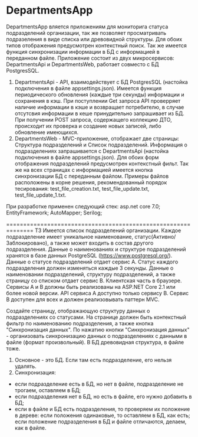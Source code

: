 # DepartmentsApp 
DepartmentsApp вляется приложениям для мониторига статуса подразделений организации, так же позволяет просматривать подразеления в виде списка или древовидной структуры. Для обоих типов отображения предусмотрен контекстный поиск. Так же имеется функция синхронизации информации в БД с информацией в переданном файле.
Приложение состоит из двух микросервисов: DepartmentsApi и DepartmentsWeb, работает совместо с БД PostgresSQL.
1) DepartmentsApi - API, взаимодействует с БД PostgresSQL (настойка подключения в файле appsettings.json). Имеется функция периодического обновления (каждые три секунды) информации и сохранения в кэш. При поступлении Get запроса API проверряет наличие информации в кэше и возвращает потребителю, в случае отсутсвия информации в кеше принудительно запрашивает из БД. При получении POST запроса, содержащего коллекцию ДТО, происходит их проверка и создание новых записей, либо обновление имеющихся.
2) DepartmentsWeb - MVC-приложение, отображает две страницы: Структура подразделений и Список подразделений. Информация о подразделениях запрашивается с DepartmentsApi (настойка подключения в файле appsettings.json). Для обоих форм отображения подразделений предусмотрен контекстный фильт. Так же на всех страницах с информацией имеется кнопка синхронизации БД с переданным файлом. Примеры файлов расположены в корне решения, рекомендованный порядок тесирования: test_file_creation.txt, test_file_update.txt, test_file_update_1.txt.

При разработке применен следующий стек:
asp.net core 7.0; EntityFramework; AutoMapper; Serilog;


==============================================================
ТЗ
Имеется список подразделений организации. 
Каждое подразделение имеет уникальное наименование, статус(Активно/Заблокировано), а также может входить в состав другого подразделения. 
Данные о наименованиях и структуре подразделений хранятся в базе данных PostgreSQL (https://www.postgresql.org/).
Данные о статусе подразделений отдает сервис А. Статус каждого подразделения должен изменяться каждые 3 секунды.
Данные о наименовании подразделений, структуру подразделений, а также страницу со списком отдает сервис B.
Клиентская часть в браузере. 
Сервисы А и B должны быть реализованы на ASP.NET Core 2.1 или более новой версии.
API сервиса А доступно только сервису B. Сервис B доступен для всех и должен реализовывать паттерн MVC.

Создайте страницу, отображающую структуру данных о подразделениях со статусами.
На странице должен быть контекстный фильтр по наименованию подразделения, а также кнопка "Синхронизация данных". 
По нажатию кнопки "Синхронизация данных" - организовать синхронизацию данных о подразделениях с данными в файле (формат произвольный).
В БД древовидная структура, в файле тоже.
1. Основное - это БД. Если там есть подразделение, его нельзя удалять.
2. Синхронизация:
- если подразделение есть в БД, но нет в файле, подразделение не трогаем, оставляем в БД;
- если подразделения нет в БД, но есть в файле, его нужно добавить в БД;
- если в файле и БД есть подразделения, то проверяем их положение в дереве: если положения одинаковые, то оставляем в БД, как есть; если положение подразделения в БД и файле отличаются, делаем, как в файле.
